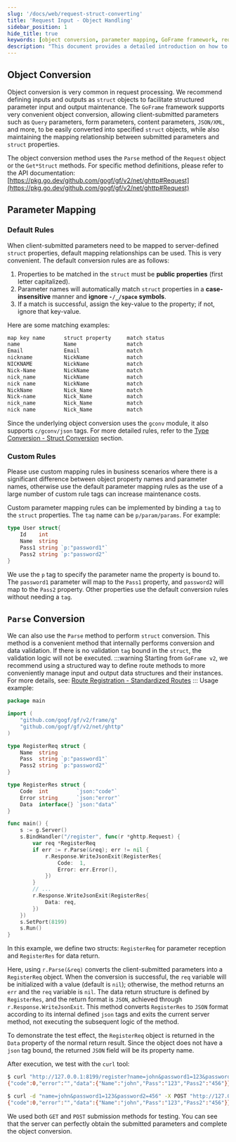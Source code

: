 ```yaml
---
slug: '/docs/web/request-struct-converting'
title: 'Request Input - Object Handling'
sidebar_position: 1
hide_title: true
keywords: [object conversion, parameter mapping, GoFrame framework, request parsing, struct conversion, custom mapping, data validation, route registration, JSON return, Go language]
description: "This document provides a detailed introduction on how to handle object conversion for request inputs when using the GoFrame framework. By defining inputs and outputs as struct objects, it facilitates structured parameter maintenance. The document introduces default and custom parameter mapping rules, and how to easily perform object conversion and data validation through the Parse method of the Request object."
---
```


## Object Conversion

Object conversion is very common in request processing. We recommend defining inputs and outputs as `struct` objects to facilitate structured parameter input and output maintenance. The `GoFrame` framework supports very convenient object conversion, allowing client-submitted parameters such as `Query` parameters, form parameters, content parameters, `JSON/XML`, and more, to be easily converted into specified `struct` objects, while also maintaining the mapping relationship between submitted parameters and `struct` properties.

The object conversion method uses the `Parse` method of the `Request` object or the `Get*Struct` methods. For specific method definitions, please refer to the API documentation: [https://pkg.go.dev/github.com/gogf/gf/v2/net/ghttp#Request](https://pkg.go.dev/github.com/gogf/gf/v2/net/ghttp#Request)

## Parameter Mapping

### Default Rules

When client-submitted parameters need to be mapped to server-defined `struct` properties, default mapping relationships can be used. This is very convenient. The default conversion rules are as follows:

1. Properties to be matched in the `struct` must be **public properties** (first letter capitalized).
2. Parameter names will automatically match `struct` properties in a **case-insensitive** manner and **ignore `-/_/space` symbols**.
3. If a match is successful, assign the key-value to the property; if not, ignore that key-value.

Here are some matching examples:

```html
map key name      struct property     match status
name              Name                match
Email             Email               match
nickname          NickName            match
NICKNAME          NickName            match
Nick-Name         NickName            match
nick_name         NickName            match
nick name         NickName            match
NickName          Nick_Name           match
Nick-name         Nick_Name           match
nick_name         Nick_Name           match
nick name         Nick_Name           match
```

Since the underlying object conversion uses the `gconv` module, it also supports `c/gconv/json` tags. For more detailed rules, refer to the [Type Conversion - Struct Conversion](../../core-components/type-conversion/type-conversion-struct-conversion.md) section.

### Custom Rules

Please use custom mapping rules in business scenarios where there is a significant difference between object property names and parameter names, otherwise use the default parameter mapping rules as the use of a large number of custom rule tags can increase maintenance costs.

Custom parameter mapping rules can be implemented by binding a `tag` to the `struct` properties. The `tag` name can be `p/param/params`. For example:

```go
type User struct{
    Id    int
    Name  string
    Pass1 string `p:"password1"`
    Pass2 string `p:"password2"`
}
```

We use the `p` tag to specify the parameter name the property is bound to. The `password1` parameter will map to the `Pass1` property, and `password2` will map to the `Pass2` property. Other properties use the default conversion rules without needing a `tag`.

## `Parse` Conversion

We can also use the `Parse` method to perform `struct` conversion. This method is a convenient method that internally performs conversion and data validation. If there is no validation `tag` bound in the `struct`, the validation logic will not be executed.
:::warning
Starting from `GoFrame v2`, we recommend using a structured way to define route methods to more conveniently manage input and output data structures and their instances. For more details, see: [Route Registration - Standardized Routes](../route-management/route-management-route-registration/route-registration-standardized-route/route-registration-standardized-route.md)
:::
Usage example:

```go
package main

import (
    "github.com/gogf/gf/v2/frame/g"
    "github.com/gogf/gf/v2/net/ghttp"
)

type RegisterReq struct {
    Name  string
    Pass  string `p:"password1"`
    Pass2 string `p:"password2"`
}

type RegisterRes struct {
    Code  int         `json:"code"`
    Error string      `json:"error"`
    Data  interface{} `json:"data"`
}

func main() {
    s := g.Server()
    s.BindHandler("/register", func(r *ghttp.Request) {
        var req *RegisterReq
        if err := r.Parse(&req); err != nil {
            r.Response.WriteJsonExit(RegisterRes{
                Code:  1,
                Error: err.Error(),
            })
        }
        // ...
        r.Response.WriteJsonExit(RegisterRes{
            Data: req,
        })
    })
    s.SetPort(8199)
    s.Run()
}
```

In this example, we define two structs: `RegisterReq` for parameter reception and `RegisterRes` for data return.

Here, using `r.Parse(&req)` converts the client-submitted parameters into a `RegisterReq` object. When the conversion is successful, the `req` variable will be initialized with a value (default is `nil`); otherwise, the method returns an `err` and the `req` variable is `nil`. The data return structure is defined by `RegisterRes`, and the return format is `JSON`, achieved through `r.Response.WriteJsonExit`. This method converts `RegisterRes` to `JSON` format according to its internal defined `json` tags and exits the current server method, not executing the subsequent logic of the method.

To demonstrate the test effect, the `RegisterReq` object is returned in the `Data` property of the normal return result. Since the object does not have a `json` tag bound, the returned `JSON` field will be its property name.

After execution, we test with the `curl` tool:

```bash
$ curl "http://127.0.0.1:8199/register?name=john&password1=123&password2=456"
{"code":0,"error":"","data":{"Name":"john","Pass":"123","Pass2":"456"}}

$ curl -d "name=john&password1=123&password2=456" -X POST "http://127.0.0.1:8199/register"
{"code":0,"error":"","data":{"Name":"john","Pass":"123","Pass2":"456"}}
```

We used both `GET` and `POST` submission methods for testing. You can see that the server can perfectly obtain the submitted parameters and complete the object conversion.
